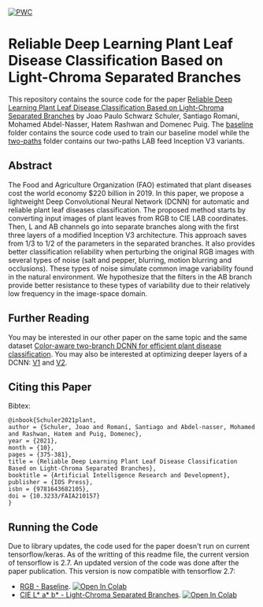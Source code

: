 [![PWC](https://img.shields.io/endpoint.svg?url=https://paperswithcode.com/badge/reliable-deep-learning-plant-leaf-disease/image-classification-on-plantvillage)](https://paperswithcode.com/sota/image-classification-on-plantvillage?p=reliable-deep-learning-plant-leaf-disease)

# Reliable Deep Learning Plant Leaf Disease Classification Based on Light-Chroma Separated Branches
This repository contains the source code for the paper [Reliable Deep Learning Plant Leaf Disease Classification Based on Light-Chroma Separated Branches](https://www.researchgate.net/publication/355215213_Reliable_Deep_Learning_Plant_Leaf_Disease_Classification_Based_on_Light-Chroma_Separated_Branches) by Joao Paulo Schwarz Schuler, Santiago Romani, Mohamed Abdel-Nasser, Hatem Rashwan and Domenec Puig. The [baseline](https://github.com/joaopauloschuler/two-path-noise-lab-plant-disease/tree/main/raw/baseline) folder contains the source code used to train our baseline model while the [two-paths](https://github.com/joaopauloschuler/two-path-noise-lab-plant-disease/tree/main/raw/two-paths) folder contains our two-paths LAB feed Inception V3 variants.

## Abstract
The Food and Agriculture Organization (FAO) estimated that plant diseases cost the world economy $220 billion in 2019. In this paper, we propose a lightweight Deep Convolutional Neural Network (DCNN) for automatic and reliable plant leaf diseases classification. The proposed method starts by converting input images of plant leaves from RGB to CIE LAB coordinates. Then, L and AB channels go into separate branches along with the first three layers of a modified Inception V3 architecture. This approach saves from 1/3 to 1/2 of the parameters in the separated branches. It also provides better classification reliability when perturbing the original RGB images with several types of noise (salt and pepper, blurring, motion blurring and occlusions). These types of noise simulate common image variability found in the natural environment. We hypothesize that the filters in the AB branch provide better resistance to these types of variability due to their relatively low frequency in the image-space domain.

## Further Reading
You may be interested in our other paper on the same topic and the same dataset [Color-aware two-branch DCNN for efficient plant disease classification](https://github.com/joaopauloschuler/two-branch-plant-disease). You may also be interested at optimizing deeper layers of a DCNN: [V1](https://github.com/joaopauloschuler/kEffNetV1) and [V2](https://github.com/joaopauloschuler/kEffNetV2).

## Citing this Paper 
Bibtex:
```
@inbook{Schuler2021plant,
author = {Schuler, Joao and Romaní, Santiago and Abdel-nasser, Mohamed and Rashwan, Hatem and Puig, Domenec},
year = {2021},
month = {10},
pages = {375-381},
title = {Reliable Deep Learning Plant Leaf Disease Classification Based on Light-Chroma Separated Branches},
booktitle = {Artificial Intelligence Research and Development},
publisher = {IOS Press},
isbn = {9781643682105},
doi = {10.3233/FAIA210157}
}
```
## Running the Code
Due to library updates, the code used for the paper doesn't run on current tensorflow/keras. As of the writting of this readme file, the current version of tensorflow is 2.7. An updated version of the code was done after the paper publication. This version is now compatible with tensorflow 2.7:
* [RGB - Baseline](https://github.com/joaopauloschuler/two-path-noise-lab-plant-disease/blob/main/v2.7/code_example_schuler_baseline_various_mixes_v2_7.ipynb). [![Open In Colab](https://colab.research.google.com/assets/colab-badge.svg)](https://colab.research.google.com/github/joaopauloschuler/two-path-noise-lab-plant-disease/blob/main/v2.7/code_example_schuler_baseline_various_mixes_v2_7.ipynb)
* [CIE L* a* b* - Light-Chroma Separated Branches](https://github.com/joaopauloschuler/two-path-noise-lab-plant-disease/blob/main/v2.7/code_example_schuler_two_paths_various_mixes_v2_7.ipynb). [![Open In Colab](https://colab.research.google.com/assets/colab-badge.svg)](https://colab.research.google.com/github/joaopauloschuler/two-path-noise-lab-plant-disease/blob/main/v2.7/code_example_schuler_two_paths_various_mixes_v2_7.ipynb)
